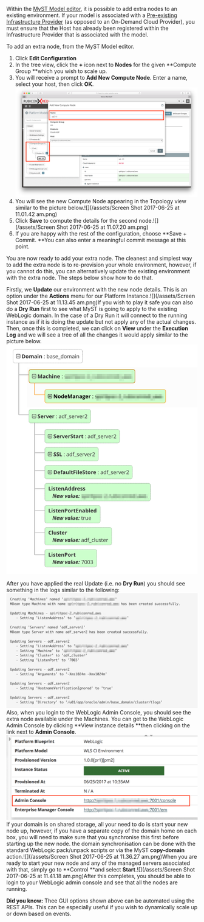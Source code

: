Within the [MyST Model editor](https://docs.rubiconred.com/myst-studio/platform/definitions/editor/), it is possible to add extra nodes to an existing environment. If your model is associated with a [Pre-existing Infrastructure Provider](https://docs.rubiconred.com/myst-studio/infrastructure/providers/pre-existing/) \(as opposed to an On-Demand Cloud Provider\), you must ensure that the Host has already been registered within the Infrastructure Provider that is associated with the model.

To add an extra node, from the MyST Model editor.

1. Click **Edit Configuration**
2. In the tree view, click the **+** icon next to **Nodes** for the given **Compute Group **which you wish to scale up.
3. You will receive a prompt to **Add New Compute Node**. Enter a name, select your host, then click **OK**.![](/assets/compute-node.png)
4. You will see the new Compute Node appearing in the Topology view similar to the picture below.![](/assets/Screen Shot 2017-06-25 at 11.01.42 am.png)
5. Click **Save** to compute the details for the second node.![](/assets/Screen Shot 2017-06-25 at 11.07.20 am.png)
6. If you are happy with the rest of the configuration, choose **Save + Commit. **You can also enter a meaningful commit message at this point.

You are now ready to add your extra node. The cleanest and simplest way to add the extra node is to re-provision your whole environment, however, if you cannot do this, you can alternatively update the existing environment with the extra node. The steps below show how to do that.

Firstly, we **Update** our environment with the new node details. This is an option under the **Actions** menu for our Platform Instance.![](/assets/Screen Shot 2017-06-25 at 11.13.45 am.png)If you wish to play it safe you can also do a **Dry Run** first to see what MyST is going to apply to the existing WebLogic domain. In the case of a Dry Run it will connect to the running instance as if it is doing the update but not apply any of the actual changes. Then, once this is completed, we can click on **View** under the **Execution Log** and we will see a tree of all the changes it would apply similar to the picture below.![](/assets/dryrun.png)

After you have applied the real Update \(i.e. no **Dry Run**\) you should see something in the logs similar to the following:![](/assets/log-add-node.png)  
Also, when you login to the WebLogic Admin Console, you should see the extra node available under the Machines. You can get to the WebLogic Admin Console by clicking **View instance details **then clicking on the link next to **Admin Console**.![](/assets/instance_details.png)  
If your domain is on shared storage, all your need to do is start your new node up, however, if you have a separate copy of the domain home on each box, you will need to make sure that you synchronise this first before starting up the new node. the domain synchronisation can be done with the standard WebLogic pack/unpack scripts or via the MyST **copy-domain** action.![](/assets/Screen Shot 2017-06-25 at 11.36.27 am.png)When you are ready to start your new node and any of the managed servers associated with that, simply go to **Control **and select **Start**.![](/assets/Screen Shot 2017-06-25 at 11.41.18 am.png)After this completes, you should be able to login to your WebLogic admin console and see that all the nodes are running.

**Did you know:** Thee GUI options shown above can be automated using the REST APIs. This can be especially useful if you wish to dynamically scale up or down based on events.

